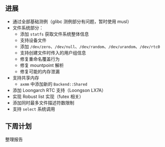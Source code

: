 ## 进展

- 通过全部基础测例（glibc 测例部分有问题，暂时使用 musl）
- 文件系统部分：
  - 添加 `statfs` 获取文件系统整体信息
  - 支持设备文件
  - 添加 `/dev/zero`、`/dev/null`、`/dev/random`、`/dev/urandom`、`/dev/rtc0`
  - 支持创建文件时传入的用户组信息
  - 修复重命名覆盖行为
  - 修复 mountpoint 解析
  - 修复可能的内存泄漏
- 支持共享内存
  - `axmm` 中添加新的 `Backend::Shared`
- 添加 Loongarch RTC 支持（Loongson LX7A）
- 实现 Robust list 实现（futex 相关）
- 添加同时最多文件描述符数限制
- 支持 `select` 系统调用

## 下周计划

整理报告
